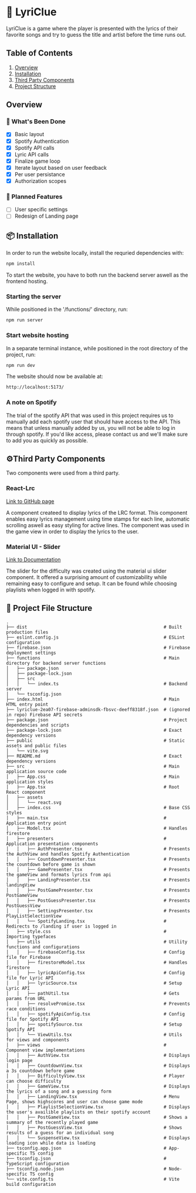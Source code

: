 # 🎵 LyriClue

LyriClue is a game where the player is presented with the lyrics of their favorite songs and try to guess the title and artist before the time runs out.

## Table of Contents

1. [Overview](#overview)
2. [Installation](#📦-installation)
3. [Third Party Components](#third-party)
4. [Project Structure](#project-structure)

## Overview

### 🚀 What's Been Done

- [x] Basic layout
- [x] Spotify Authentication
- [x] Spotify API calls
- [x] Lyric API calls
- [x] Finalize game loop
- [x] Iterate layout based on user feedback
- [x] Per user persistance
- [x] Authorization scopes

### 📅 Planned Features

- [ ] User specific settings
- [ ] Redesign of Landing page

## 📦 Installation

In order to run the website locally, install the requried dependencies with:

```bash
npm install
```

To start the website, you have to both run the backend server aswell as the frontend hosting.

### Starting the server

While positioned in the '/functions/' directory, run:

```bash
npm run server
```

### Start website hosting

In a separate terminal instance, while positioned in the root directory of the project, run:

```bash
npm run dev
```

The website should now be available at:

```bash
http://localhost:5173/
```

### A note on Spotify

The trial of the spotify API that was used in this project requires us to manually add each spotify user that should have access to the API. This means that unless manually added by us, you will not be able to log in through spotify. If you'd like access, please contact us and we'll make sure to add you as quickly as possible.

## ⚙️Third Party Components <a name="third-party"></a>

Two components were used from a third party.

### React-Lrc

[Link to GitHub page](https://github.com/mebtte/react-lrc/tree/74df10e762b12fce1ca54bab27a6d4844be25503)

A component createed to display lyrics of the LRC format. This component enables easy lyrics management using time stamps for each line, automatic scrolling aswell as easy styling for active lines. The component was used in the game view in order to display the lyrics to the user.

### Material UI - Slider

[Link to Documentation](https://mui.com/material-ui/react-slider/)

The slider for the difficulty was created using the material ui slider component. It offered a surprising amount of customizability while remaining easy to configure and setup. It can be found while choosing playlists when logged in with spotify.

## 📁 Project File Structure <a name="project-structure"/>

```plaintext
.
├── dist                                                    # Built production files
├── eslint.config.js                                        # ESLint configuration
├── firebase.json                                           # Firebase deployment settings
├── functions                                               # Main directory for backend server functions
│   ├── package.json
│   ├── package-lock.json
│   ├── src
│   │   └── index.ts                                        # Backend server
│   └── tsconfig.json
├── index.html                                              # Main HTML entry point
├── lyriclue-2ea07-firebase-adminsdk-fbsvc-deeff8318f.json  # (ignored in repo) Firebase API secrets
├── package.json                                            # Project dependencies and scripts
├── package-lock.json                                       # Exact dependency versions
├── public                                                  # Static assets and public files
│   └── vite.svg
├── README.md                                               # Exact dependency versions
├── src                                                     # Main application source code
│   ├── App.css                                             # Main application styles
│   ├── App.tsx                                             # Root React component
│   ├── assets
│   │   └── react.svg
│   ├── index.css                                           # Base CSS styles
│   ├── main.tsx                                            # Application entry point
│   ├── Model.tsx                                           # Handles firestore
│   ├── presenters                                          # Application presentation components
│   │   ├── AuthPresenter.tsx                               # Presents the AuthView and handles Spotify Authentication
│   │   ├── CountdownPresenter.tsx                          # Presents the countdown before game is shown
│   │   ├── GamePresenter.tsx                               # Presents the gameView and formats lyrics from api
│   │   ├── LandingPresenter.tsx                            # Presents landingView
│   │   ├── PostGamePresenter.tsx                           # Presents PostGameView
│   │   ├── PostGuessPresenter.tsx                          # Presents PostGuessView
│   │   ├── SettingsPresenter.tsx                           # Presents PlayListSelectionView
│   │   └── SpotifyLanding.tsx                              # Redirects to /landing if user is logged in
│   ├── style.css                                           # Importing typefaces
│   ├── utils                                               # Utility functions and configurations
│   │   ├── firebaseConfig.tsx                              # Config file for Firebase
│   │   ├── firestoreModel.tsx                              # Handles firestore
│   │   ├── lyricApiConfig.tsx                              # Config file for Lyric API
│   │   ├── lyricSource.tsx                                 # Setup Lyric API
│   │   ├── pathUtil.tsx                                    # Gets params from URL
│   │   ├── resolvePromise.tsx                              # Prevents race conditions
│   │   ├── spotifyApiConfig.tsx                            # Config file for Spotify API
│   │   ├── spotifySource.tsx                               # Setup Spotify API
│   │   └── ViewUtils.tsx                                   # Utils for views and components
│   ├── views                                               # Component view implementations
│   │   ├── AuthView.tsx                                    # Displays login page
│   │   ├── CountdownView.tsx                               # Displays a 3s countdown before game
│   │   ├── DifficultyView.tsx                              # Player can choose difficulty
│   │   ├── GameView.tsx                                    # Displays the lyrics of a song and a guessing form
│   │   ├── LandingView.tsx                                 # Menu Page, shows highscores and user can choose game mode
│   │   ├── PlaylistSelectionView.tsx                       # Displays the user's availible playlists on their spotify account
│   │   ├── PostGameView.tsx                                # Shows a summary of the recently played game
│   │   ├── PostGuessView.tsx                               # Shows results of a guess for an individual song
│   │   └── SuspenseView.tsx                                # Displays loading icon while data is loading
├── tsconfig.app.json                                       # App-specific TS config
├── tsconfig.json                                           # TypeScript configuration
├── tsconfig.node.json                                      # Node-specific TS config
└── vite.config.ts                                          # Vite build configuration
```
